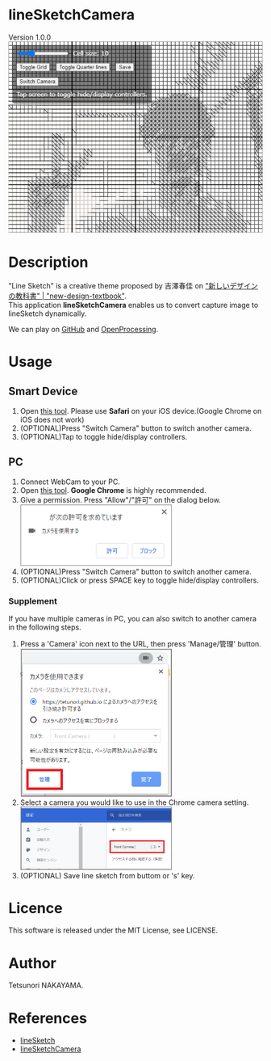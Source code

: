 # lineSketchCamera
Version 1.0.0  
<img src="./images/keyvisual.png" width="600px">

# Description
"Line Sketch" is a creative theme proposed by 吉澤春佳 on ["新しいデザインの教科書" | "new-design-textbook"](https://scrapbox.io/new-design-textbook/%E3%83%A9%E3%82%A4%E3%83%B3%E3%82%B9%E3%82%B1%E3%83%83%E3%83%81).   
This application **lineSketchCamera** enables us to convert capture image to lineSketch dynamically.

We can play on [GitHub](https://tetunori.github.io/lineSketchCamera/) and [OpenProcessing](https://www.openprocessing.org/sketch/945406).

# Usage
## Smart Device
1. Open [this tool](https://tetunori.github.io/lineSketchCamera/). Please use **Safari** on your iOS device.(Google Chrome on iOS does not work)
2. (OPTIONAL)Press "Switch Camera" button to switch another camera.
3. (OPTIONAL)Tap to toggle hide/display controllers.

## PC
1. Connect WebCam to your PC.
2. Open [this tool](https://tetunori.github.io/lineSketchCamera/). **Google Chrome** is highly recommended.
3. Give a permission. Press "Allow"/"許可" on the dialog below.
<BR><img src="./images/permission.png" width="300px">
4. (OPTIONAL)Press "Switch Camera" button to switch another camera.
5. (OPTIONAL)Click or press SPACE key to toggle hide/display controllers.

### Supplement
If you have multiple cameras in PC, you can also switch to another camera in the following steps.
1. Press a 'Camera' icon next to the URL, then press 'Manage/管理' button.
<BR><img src="./images/cameraStatus.png" width="300px">
2. Select a camera you would like to use in the Chrome camera setting.
<BR><img src="./images/cameraSetting.png" width="300px">
3. (OPTIONAL) Save line sketch from buttom or 's' key. 

# Licence
This software is released under the MIT License, see LICENSE.

# Author
Tetsunori NAKAYAMA.

# References
- [lineSketch](https://github.com/tetunori/lineSketch)
- [lineSketchCamera](https://github.com/tetunori/lineSketchCamera)